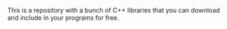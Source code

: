 This is a repository with a bunch of C++ libraries that you can download and include in your programs for free.
